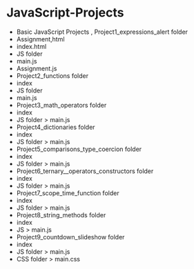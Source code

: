 # JavaScript-Projects
- Basic JavaScript Projects , Project1_expressions_alert folder
- Assignment,html
- index.html
- JS folder
- main.js
- Assignment.js
- Project2_functions folder
- index
- JS folder
- main.js
- Project3_math_operators folder
- index
- JS folder > main.js
- Project4_dictionaries folder
- index
- JS folder > main.js
- Project5_comparisons_type_coercion folder
- index
- JS folder > main.js
- Project6_ternary__operators_constructors folder
- index
- JS folder > main.js
- Project7_scope_time_function folder
- index
- JS folder > main.js
- Project8_string_methods folder
- index
- JS > main.js
- Project9_countdown_slideshow folder
- index
- JS folder > main.js
- CSS folder > main.css

